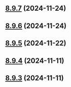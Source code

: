 ## [8.9.7](https://github.com/msobiecki/eslint-config/compare/v8.9.6...v8.9.7) (2024-11-24)



## [8.9.6](https://github.com/msobiecki/eslint-config/compare/v8.9.5...v8.9.6) (2024-11-24)



## [8.9.5](https://github.com/msobiecki/eslint-config/compare/v8.9.4...v8.9.5) (2024-11-22)



## [8.9.4](https://github.com/msobiecki/eslint-config/compare/v8.9.3...v8.9.4) (2024-11-11)



## [8.9.3](https://github.com/msobiecki/eslint-config/compare/v8.9.2...v8.9.3) (2024-11-11)



